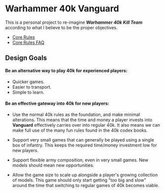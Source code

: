 # Warhammer 40k Vanguard

This is a personal project to re-imagine ***Warhammer 40k Kill Team*** according to what I believe to be the proper objectives.

- [Core Rules](https://github.com/JoshuaCarter/40k-Scout-Team/blob/main/core-rules.md)
- [Core Rules FAQ](https://github.com/JoshuaCarter/40k-Scout-Team/blob/main/core-rules-faq.md)

## Design Goals

#### Be an alternative way to play 40k for experienced players:

- Quicker games.
- Easier to transport.
- Simple to learn.

#### Be an effective gateway into 40k for new players:

- Use the normal 40k rules as the foundation, and make minimal alterations. This means that the time and money a player invests into **Vanguard** effectively carries over into regular 40k. It also means we can make full use of the many fun rules found in the 40k codex books.

- Support very small games that can generally be played using a single box of infantry. This keeps the required time/money investment low for new players.

- Support flexible army composition, even in very small games. New models should mean new opportunities.

- Allow the game size to scale up alongside a player's growing collection of models. This game should only start getting "too big and slow" around the time that switching to regular games of 40k becomes viable.

